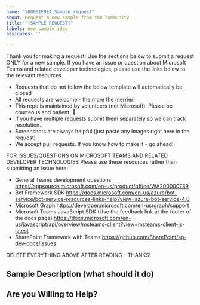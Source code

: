 ```yaml
---
name: "\U0001F9EA Sample request"
about: Request a new sample from the community
title: "[SAMPLE REQUEST]"
labels: new sample idea
assignees: ''

---
```


Thank you for making a request! Use the sections below to submit a request ONLY for a new sample. If you have an issue or question about Microsoft Teams and related developer technologies, please use the links below to the relevant resources.

- Requests that do not follow the below template will automatically be closed
- All requests are welcome - the more the merrier!
- This repo is maintained by volunteers (not Microsoft). Please be courteous and patient. 🙂
- If you have multiple requests submit them separately so we can track resolution.
- Screenshots are always helpful (just paste any images right here in the request)
- We accept pull requests. If you know how to make it - go ahead!

FOR ISSUES/QUESTIONS ON MICROSOFT TEAMS AND RELATED DEVELOPER TECHNOLOGIES
Please use these resources rather than submitting an issue here:

 - General Teams development questions https://appsource.microsoft.com/en-us/product/office/WA200000739
 - Bot Framework SDK https://docs.microsoft.com/en-us/azure/bot-service/bot-service-resources-links-help?view=azure-bot-service-4.0
 - Microsoft Graph https://developer.microsoft.com/en-us/graph/support
 - Microsoft Teams JavaScript SDK (Use the feedback link at the footer of the docs page) https://docs.microsoft.com/en-us/javascript/api/overview/msteams-client?view=msteams-client-js-latest
 - SharePoint Framework with Teams https://github.com/SharePoint/sp-dev-docs/issues

DELETE EVERYTHING ABOVE AFTER READING - THANKS!

## Sample Description (what should it do)


## Are you Willing to Help?
